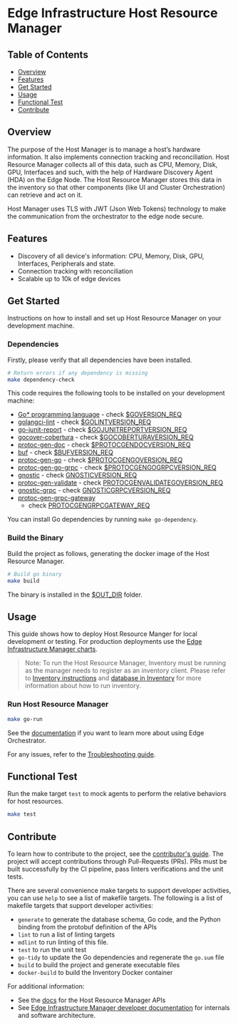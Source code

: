 # Edge Infrastructure Host Resource Manager

## Table of Contents

- [Overview](#overview)
- [Features](#features)
- [Get Started](#get-started)
- [Usage](#usage)
- [Functional Test](#functional-test)
- [Contribute](#contribute)

## Overview

The purpose of the Host Manager is to manage a host’s hardware information. It also implements connection tracking
and reconciliation.
Host Resource Manager collects all of this data, such as CPU, Memory, Disk, GPU, Interfaces and such, with the help
of Hardware Discovery Agent (HDA) on the Edge Node.
The Host Resource Manager stores this data in the inventory so that other components (like UI and Cluster Orchestration)
can retrieve and act on it.

Host Manager uses TLS with JWT (Json Web Tokens) technology to make the communication from the orchestrator to the edge
node secure.

## Features

- Discovery of all device's information: CPU, Memory, Disk, GPU, Interfaces, Peripherals and state.
- Connection tracking with reconciliation
- Scalable up to 10k of edge devices

## Get Started

Instructions on how to install and set up Host Resource Manager on your development machine.

### Dependencies

Firstly, please verify that all dependencies have been installed.

```bash
# Return errors if any dependency is missing
make dependency-check
```

This code requires the following tools to be installed on your development machine:

- [Go\* programming language](https://go.dev) - check [$GOVERSION_REQ](../version.mk)
- [golangci-lint](https://github.com/golangci/golangci-lint) - check [$GOLINTVERSION_REQ](../version.mk)
- [go-junit-report](https://github.com/jstemmer/go-junit-report) - check [$GOJUNITREPORTVERSION_REQ](../version.mk)
- [gocover-cobertura](https://github.com/boumenot/gocover-cobertura) - check [$GOCOBERTURAVERSION_REQ](../version.mk)
- [protoc-gen-doc](https://github.com/pseudomuto/protoc-gen-doc) - check [$PROTOCGENDOCVERSION_REQ](../version.mk)
- [buf](https://github.com/bufbuild/buf) - check [$BUFVERSION_REQ](../version.mk)
- [protoc-gen-go](https://pkg.go.dev/google.golang.org/protobuf) - check [$PROTOCGENGOVERSION_REQ](../version.mk)
- [protoc-gen-go-grpc](https://pkg.go.dev/google.golang.org/grpc) - check [$PROTOCGENGOGRPCVERSION_REQ](../version.mk)
- [gnostic](https://pkg.go.dev/github.com/google/gnostic) - check [GNOSTICVERSION_REQ](../version.mk)
- [protoc-gen-validate](https://pkg.go.dev/github.com/envoyproxy/protoc-gen-validate) - check [PROTOCGENVALIDATEGOVERSION_REQ](../version.mk)
- [gnostic-grpc](https://pkg.go.dev/github.com/googleapis/gnostic-grpc) - check [GNOSTICGRPCVERSION_REQ](../version.mk)
- [protoc-gen-grpc-gateway](https://pkg.go.dev/github.com/grpc-ecosystem/grpc-gateway/v2@v2.26.0/protoc-gen-grpc-gateway)
  - check [PROTOCGENGRPCGATEWAY_REQ](../version.mk)

You can install Go dependencies by running `make go-dependency`.

### Build the Binary

Build the project as follows, generating the docker image of the Host Resource Manager.

```bash
# Build go binary
make build
```

The binary is installed in the [$OUT_DIR](../common.mk) folder.

## Usage

This guide shows how to deploy Host Resource Manger for local development or testing.
For production deployments use the [Edge Infrastructure Manager charts][inframanager-charts].

> Note: To run the Host Resource Manager, Inventory must be running as the manager needs to register as an inventory client.
> Please refer to [Inventory instructions](https://github.com/open-edge-platform/infra-core/tree/main/inventory#usage)
> and [database in Inventory](https://github.com/open-edge-platform/infra-core/blob/main/inventory/docs/database.md)
> for more information about how to run inventory.

### Run Host Resource Manager

```bash
make go-run
```

See the [documentation][user-guide-url] if you want to learn more about using Edge Orchestrator.

For any issues, refer to the  [Troubleshooting guide][troubleshooting-url].

## Functional Test

Run the make target `test` to mock agents to perform the relative behaviors for host resources.

```bash
make test
```

## Contribute

To learn how to contribute to the project, see the [contributor's guide][contributors-guide-url]. The project will
accept contributions through Pull-Requests (PRs). PRs must be built successfully by the CI pipeline, pass linters
verifications and the unit tests.

There are several convenience make targets to support developer activities, you can use `help` to see a list of makefile
targets. The following is a list of makefile targets that support developer activities:

- `generate` to generate the database schema, Go code, and the Python binding from the protobuf definition of the APIs
- `lint` to run a list of linting targets
- `mdlint` to run linting of this file.
- `test` to run the unit test
- `go-tidy` to update the Go dependencies and regenerate the `go.sum` file
- `build` to build the project and generate executable files
- `docker-build` to build the Inventory Docker container

For additional information:

- See the [docs](docs/api/hostmgr.md) for the Host Resource Manager APIs
- See [Edge Infrastructure Manager developer documentation][inframanager-dev-guide-url] for internals and
  software architecture.

[user-guide-url]: https://docs.openedgeplatform.intel.com/edge-manage-docs/main/user_guide/get_started_guide/index.html
[inframanager-dev-guide-url]: https://docs.openedgeplatform.intel.com/edge-manage-docs/main/developer_guide/infra_manager/index.html
[contributors-guide-url]: https://docs.openedgeplatform.intel.com/edge-manage-docs/main/developer_guide/contributor_guide/index.html
[troubleshooting-url]: https://docs.openedgeplatform.intel.com/edge-manage-docs/main/user_guide/troubleshooting/index.html
[inframanager-charts]: https://github.com/open-edge-platform/infra-charts
